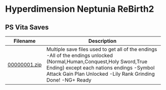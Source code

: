 # Hyperdimension Neptunia ReBirth2

## PS Vita Saves

| Filename | Description |
|----------|-------------|
| [00000001.zip](00000001.zip) | Multiple save files used to get all of the endings -All of the endings unlocked (Normal,Human,Conquest,Holy Sword,True Ending) except each nations endings -Symbol Attack Gain Plan Unlocked -Lily Rank Grinding Done! -NG+ Ready  |
